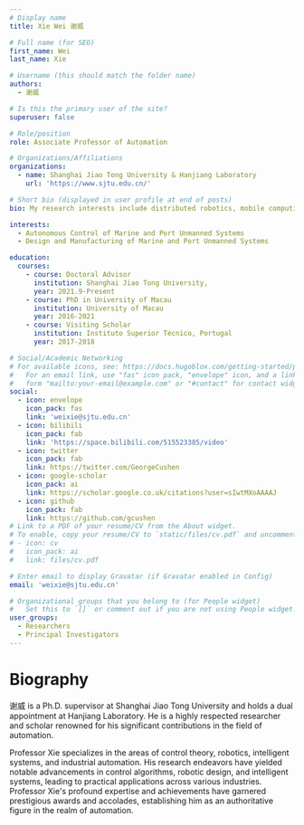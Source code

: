 ```yaml
---
# Display name
title: Xie Wei 谢威

# Full name (for SEO)
first_name: Wei
last_name: Xie

# Username (this should match the folder name)
authors:
  - 谢威

# Is this the primary user of the site?
superuser: false

# Role/position
role: Associate Professor of Automation

# Organizations/Affiliations
organizations:
  - name: Shanghai Jiao Tong University & Hanjiang Laboratory
    url: 'https://www.sjtu.edu.cn/'

# Short bio (displayed in user profile at end of posts)
bio: My research interests include distributed robotics, mobile computing and programmable matter.

interests:
  - Autonomous Control of Marine and Port Unmanned Systems
  - Design and Manufacturing of Marine and Port Unmanned Systems

education:
  courses:
    - course: Doctoral Advisor
      institution: Shanghai Jiao Tong University, 
      year: 2021.9-Present
    - course: PhD in University of Macau
      institution: University of Macau
      year: 2016-2021
    - course: Visiting Scholar
      institution: Instituto Superior Técnico, Portugal
      year: 2017-2018

# Social/Academic Networking
# For available icons, see: https://docs.hugoblox.com/getting-started/page-builder/#icons
#   For an email link, use "fas" icon pack, "envelope" icon, and a link in the
#   form "mailto:your-email@example.com" or "#contact" for contact widget.
social:
  - icon: envelope
    icon_pack: fas
    link: 'weixie@sjtu.edu.cn'
  - icon: bilibili
    icon_pack: fab
    link: 'https://space.bilibili.com/515523385/video'
  - icon: twitter
    icon_pack: fab
    link: https://twitter.com/GeorgeCushen
  - icon: google-scholar
    icon_pack: ai
    link: https://scholar.google.co.uk/citations?user=sIwtMXoAAAAJ
  - icon: github
    icon_pack: fab
    link: https://github.com/gcushen
# Link to a PDF of your resume/CV from the About widget.
# To enable, copy your resume/CV to `static/files/cv.pdf` and uncomment the lines below.
# - icon: cv
#   icon_pack: ai
#   link: files/cv.pdf

# Enter email to display Gravatar (if Gravatar enabled in Config)
email: 'weixie@sjtu.edu.cn'

# Organizational groups that you belong to (for People widget)
#   Set this to `[]` or comment out if you are not using People widget.
user_groups:
  - Researchers
  - Principal Investigators
---
```


# Biography

谢威 is a Ph.D. supervisor at Shanghai Jiao Tong University and holds a dual appointment at Hanjiang Laboratory. He is a highly respected researcher and scholar renowned for his significant contributions in the field of automation. 

Professor Xie specializes in the areas of control theory, robotics, intelligent systems, and industrial automation. His research endeavors have yielded notable advancements in control algorithms, robotic design, and intelligent systems, leading to practical applications across various industries. Professor Xie's profound expertise and achievements have garnered prestigious awards and accolades, establishing him as an authoritative figure in the realm of automation.

<!-- <span style="display: inline-block; width: 43%; vertical-align: top; font-size: 0.95em;">
  <span style="font-weight: bold; font-size: 1.2em;">Honors and Awards</span>
  <ul>
    <li>Selected for the "Youth Talent Support Program" by China Association for Science and Technology.</li>
    <li>Selected for the "Overseas High-Level Talent Program" by Shanghai Municipality.</li>
    <li>Selected for the "Qiming Star - Yangfan Specialized Talent Program" by Shanghai Municipality.</li>
  </ul>
</span>
<span style="display: inline-block; width: 40%; vertical-align: top; font-size: 0.9em;">
  <span style="font-weight: bold; font-size: 1.2em;">Academic Positions</span>
  <ul>
    <li>Editorial Board Member of the journal "Ocean Engineering Equipment and Technology"</li>
    <li>Committee Member of the Youth Working Committee of the Chinese Association of Automation</li>
  </ul>
</span> -->


